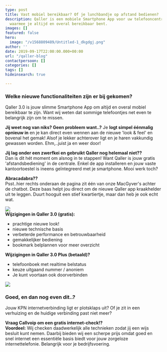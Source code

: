 ```yaml
---
type: post
title: Vast mobiel bereikbaar? Of je lunchbandje op afstand bedienen?
description: Qaller is een mobiele Smartphone App voor uw telefooncentrale in de cloud
  waarmee je altijd en overal bereikbaar bent.
images: []
featured: false
hero:
  image: "/v1568809489/Untitled-1_dkgdgj.png"
author: ''
date: 2019-09-17T22:00:00.000+00:00
url: "/qaller-blog"
contactpersoon: []
categories: []
tags: []
hideinsearch: true

---
```

### Welke nieuwe functionaliteiten zijn er bij gekomen?

Qaller 3.0 is jouw slimme Smartphone App om altijd en overal mobiel bereikbaar te zijn. Want wij weten dat sommige telefoontjes net even te belangrijk zijn om te missen.

**Jij weet nog van niks? Geen probleem want..?**
Je **logt simpel éénmalig opnieuw in** en je kan direct even wennen aan de nieuwe 'look & feel' en bovenal het gemak! Alsof je lekker achterover ligt en je haren vakkundig gewassen worden. Ehm,..juist ja en weer door!

**Jij lag onder een zwerfkei en gebruikt Qaller nog helemaal niet??**  
Dan is dit hét moment om alsnog in te stappen! Want Qaller is jouw gratis 'afstandsbediening' in de centrale. Enkel de app installeren en jouw vaste kantoortoestel is ineens geïntegreerd met je smartphone. Mooi werk toch?

**Abracadabra??**  
Psst..hier rechts onderaan de pagina zit één van onze MacGyver's achter de chatbot. Deze baas helpt jou direct om de nieuwe Qaller app kraakhelder uit te leggen. Duurt hooguit een stief kwartiertje, maar dan heb je ook echt wat.

**![](https://res.cloudinary.com/callvoip/image/upload/v1568809641/quote_y5hx0z.png)  
Wijzigingen in Qaller 3.0 (gratis):**

* prachtige nieuwe look!
* nieuwe technische basis
* verbeterde performance en betrouwbaarheid
* gemakkelijker bediening
* bookmark belplannen voor meer overzicht

**Wijzigingen in Qaller 3.0 Plus (betaald)?**

* telefoonboek met realtime belstatus
* keuze uitgaand nummer / anoniem
* Je kunt voortaan ook doorverbinden

![](https://res.cloudinary.com/callvoip/image/upload/v1568819741/phone_bruin_ido2dx.png)

### Goed, en dan nog even dit..?

Jouw KPN internetverbinding ligt er plotsklaps uit? Of je zit in een verhuizing en de huidige verbinding past niet meer?

**Vraag Callvoip om een gratis internet-check!?**  
**Voordeel:** Wij checken daadwerkelijk alle technieken zodat jij een wijs besluit kunt nemen. Daarbij bieden wij een scherpe prijs omdat goed en snel internet een essentiële basis biedt voor jouw zorgeloze internettelefonie. Belangrijk voor je bedrijfsvoering.